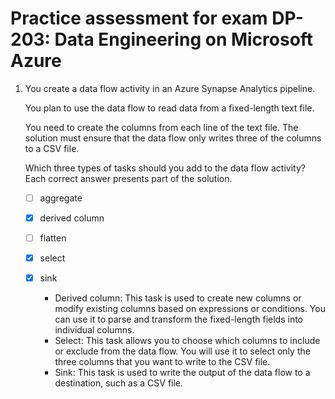 # Practice assessment for exam DP-203: Data Engineering on Microsoft Azure

 1. You create a data flow activity in an Azure Synapse Analytics pipeline.

    You plan to use the data flow to read data from a fixed-length text file.

    You need to create the columns from each line of the text file. The solution must ensure that the data flow only writes three of the columns to a CSV file.

    Which three types of tasks should you add to the data flow activity? Each correct answer presents part of the solution.

    - [ ] aggregate
    - [x] derived column
    - [ ] flatten
    - [x] select
    - [x] sink

        - Derived column: This task is used to create new columns or modify existing columns based on expressions or conditions. You can use it to parse and transform the fixed-length fields into individual columns.
        - Select: This task allows you to choose which columns to include or exclude from the data flow. You will use it to select only the three columns that you want to write to the CSV file.
        - Sink: This task is used to write the output of the data flow to a destination, such as a CSV file.